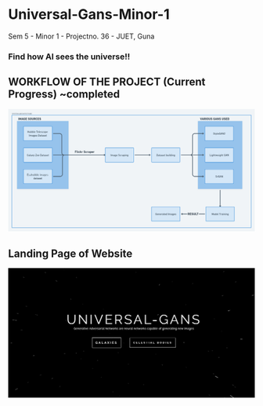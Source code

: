# Universal-Gans-Minor-1
 Sem 5 - Minor 1 - Projectno. 36 - JUET, Guna
 
### Find how AI sees the universe!!

## WORKFLOW OF THE PROJECT (Current Progress) ~completed
![System Arch](https://github.com/tknishh/Universal-Gans-Minor-1/blob/main/presentation/report/System%20Architecture.png)

## Landing Page of Website
![HomePage](https://github.com/tknishh/Universal-Gans-Minor-1/blob/main/presentation/report/website.png)

